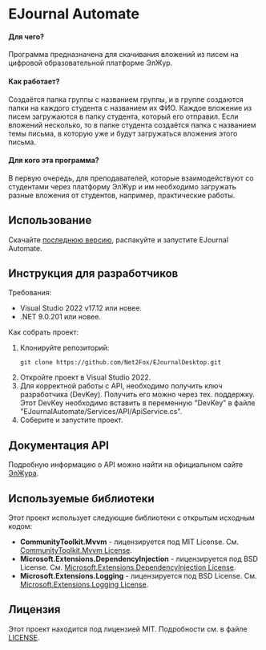 # EJournal Automate

#### Для чего?
Программа предназначена для скачивания вложений из писем на цифровой образовательной платформе ЭлЖур.
#### Как работает?
Создаётся папка группы с названием группы, и в группе создаются папки на каждого студента с названием их ФИО. Каждое вложение из писем загружаются в папку студента, который его отправил. Если вложений несколько, то в папке студента создаётся папка с названием темы письма, в которую уже и будут загружаться вложения этого письма.
#### Для кого эта программа?
В первую очередь, для преподавателей, которые взаимодействуют со студентами через платформу ЭлЖур и им необходимо загружать разные вложения от студентов, например, практические работы.

## Использование
Скачайте [последнюю версию](https://github.com/Net2Fox/EJournalAutomate/releases), распакуйте и запустите EJournal Automate.

## Инструкция для разработчиков
Требования:
* Visual Studio 2022 v17.12 или новее.
* .NET 9.0.201 или новее.

Как собрать проект:

1. Клонируйте репозиторий:
   ```
   git clone https://github.com/Net2Fox/EJournalDesktop.git
   ```
2. Откройте проект в Visual Studio 2022.
3. Для корректной работы с API, необходимо получить ключ разработчика (DevKey). Получить его можно через тех. поддержку. Этот DevKey необходимо вставить в переменную "DevKey" в файле "EJournalAutomate/Services/API/ApiService.cs".
4. Соберите и запустите проект.

## Документация API

Подробную информацию о API можно найти на официальном сайте [ЭлЖура](https://eljur.ru/api/).

## Используемые библиотеки

Этот проект использует следующие библиотеки с открытым исходным кодом:

- **CommunityToolkit.Mvvm** - лицензируется под MIT License. См. [CommunityToolkit.Mvvm License](https://github.com/CommunityToolkit/dotnet?tab=License-1-ov-file#mit-license-mit).
- **Microsoft.Extensions.DependencyInjection** - лицензируется под BSD License. См. [Microsoft.Extensions.DependencyInjection License](https://github.com/dotnet/runtime?tab=MIT-1-ov-file).
- **Microsoft.Extensions.Logging** - лицензируется под BSD License. См. [Microsoft.Extensions.Logging License](https://github.com/dotnet/runtime?tab=MIT-1-ov-file).

## Лицензия
Этот проект находится под лицензией MIT. Подробности см. в файле [LICENSE](LICENSE).
